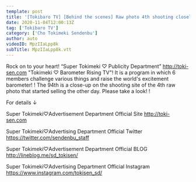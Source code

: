 ```yaml
---
template: post
title: '[Tokibaro TV] [Behind the scenes] Raw photo 4th shooting closely ep 94'
date: 2020-11-04T12:00:13Z
tag: ['Tokibaro TV']
category: ['Cho Tokimeki Sendenbu']
author: auto 
videoID: MpzIIaLpp8k
subTitle: MpzIIaLpp8k.vtt
---
```

Rock on to your heart! “Super Tokimeki ♡ Publicity Department” http://toki-sen.com
"Tokimeki ♡ Barometer Rising TV"!
It is a program in which 6 members challenge various things and raise the world's excitement barometer! !
The 94th is a close-up on the shooting site of the 4th raw photo that started selling the other day.
Please take a look! !

For details ↓

Super Tokimeki♡Advertisement Department Official Site
http://toki-sen.com

Super Tokimeki♡Advertising Department Official Twitter
https://twitter.com/sendenbu_staff

Super Tokimeki♡Advertisement Department Official BLOG
http://lineblog.me/sd_tokisen/

Super Tokimeki♡Advertising Department Official Instagram
https://www.instagram.com/tokisen_sd/